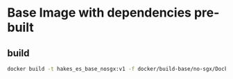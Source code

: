 # Base Image with dependencies pre-built

## build

```sh
docker build -t hakes_es_base_nosgx:v1 -f docker/build-base/no-sgx/Dockerfile .
```
